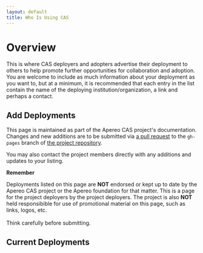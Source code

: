 ```yaml
---
layout: default
title: Who Is Using CAS
---
```


# Overview

This is where CAS deployers and adopters advertise their deployment to others to 
help promote further opportunities for collaboration and adoption. You are welcome to include as much
information about your deployment as you want to, but at a minimum, it is recommended that each 
entry in the list contain the name of the deploying institution/organization, 
a link and perhaps a contact.

## Add Deployments

This page is maintained as part of the Apereo CAS project's documentation. Changes and new additions are to be submitted 
via [a pull request](developer/Contributor-Guidelines.html)
to the `gh-pages` branch of [the project repository](https://github.com/apereo/cas). 

You may also contact the project members directly with any additions and updates to your listing.

<div class="alert alert-warning"><strong>Remember</strong><p>Deployments listed on this page are <strong>NOT</strong> endorsed or kept up to date by the
Apereo CAS project or the Apereo foundation for that matter. This is a page for the project deployers by the project deployers. The project
is also <strong>NOT</strong> held responsibible for use of promotional material on this page, such as 
links, logos, etc. <br/><br/>Think carefully before submitting.</p></div>

## Current Deployments

